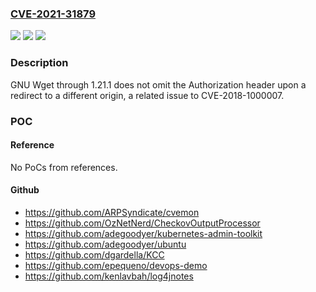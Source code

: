 ### [CVE-2021-31879](https://cve.mitre.org/cgi-bin/cvename.cgi?name=CVE-2021-31879)
![](https://img.shields.io/static/v1?label=Product&message=n%2Fa&color=blue)
![](https://img.shields.io/static/v1?label=Version&message=n%2Fa&color=blue)
![](https://img.shields.io/static/v1?label=Vulnerability&message=n%2Fa&color=brighgreen)

### Description

GNU Wget through 1.21.1 does not omit the Authorization header upon a redirect to a different origin, a related issue to CVE-2018-1000007.

### POC

#### Reference
No PoCs from references.

#### Github
- https://github.com/ARPSyndicate/cvemon
- https://github.com/OzNetNerd/CheckovOutputProcessor
- https://github.com/adegoodyer/kubernetes-admin-toolkit
- https://github.com/adegoodyer/ubuntu
- https://github.com/dgardella/KCC
- https://github.com/epequeno/devops-demo
- https://github.com/kenlavbah/log4jnotes

